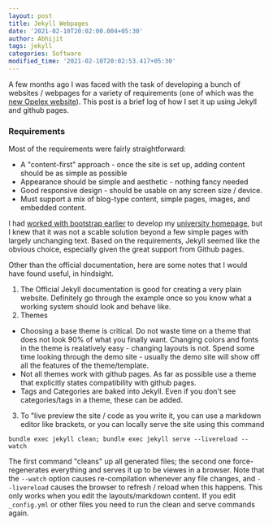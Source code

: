 ```yaml
---
layout: post
title: Jekyll Webpages
date: '2021-02-10T20:02:00.004+05:30'
author: Abhijit
tags: jekyll
categories: Software
modified_time: '2021-02-10T20:02:53.417+05:30'
---	
```


A few months ago I was faced with the task of developing a bunch of websites / webpages for a variety of requirements (one of which was the [new Opelex website](http://opelex.net)). This post is a brief log of how I set it up using Jekyll and github pages.

<!--more-->

### Requirements
Most of the requirements were fairly straightforward:
 - A "content-first" approach - once the site is set up, adding content should be as simple as possible
 - Appearance should be simple and aesthetic - nothing fancy needed
 - Good responsive design - should be usable on any screen size / device.
 - Must support a mix of blog-type content, simple pages, images, and embedded content.

I had [worked with bootstrap earlier](https://github.com/abhijit86k/BootstrapHomepageTemplate) to develop my [university homepage](https://iitdh.ac.in/~kabhijit/), but I knew that it was not a scable solution beyond a few simple pages with largely unchanging text. Based on the requirements, Jekyll seemed like the obvious choice, especially given the great support from Github pages.

Other than the official documentation, here are some notes that I would have found useful, in hindsight.

1. The Official Jekyll documentation is good for creating a very plain website. Definitely go through the example once so you know what a working system should look and behave like. 
2. Themes
 - Choosing a base theme is critical. Do not waste time on a theme that does not look 90% of what you finally want. Changing colors and fonts in the theme is realatively easy - changing layouts is not. Spend some time looking through the demo site - usually the demo site will show off all the features of the theme/template.
 - Not all themes work with github pages. As far as possible use a theme that explicitly states compatibility with github pages. 
 - Tags and Categories are baked into Jekyll. Even if you don't see categories/tags in a theme, these can be added.
 
3. To "live preview the site / code as you write it, you can use a markdown editor like brackets, or you can locally serve the site using this command
```
bundle exec jekyll clean; bundle exec jekyll serve --livereload --watch
```
The first command "cleans" up all generated files; the second one force-regenerates everything and serves it up to be viewes in a browser. Note that the  `--watch` option causes re-compilation whenever any file changes, and `--livereload` causes the browser to refresh / reload when this happens. This only works when you edit the layouts/markdown content. If you edit `_config.yml` or other files you need to run the clean and serve commands again.
